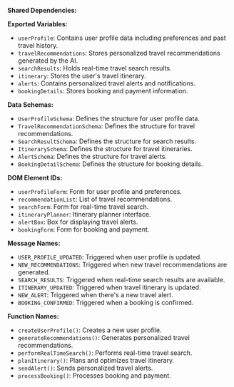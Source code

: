 **Shared Dependencies:**

**Exported Variables:**
- `userProfile`: Contains user profile data including preferences and past travel history.
- `travelRecommendations`: Stores personalized travel recommendations generated by the AI.
- `searchResults`: Holds real-time travel search results.
- `itinerary`: Stores the user's travel itinerary.
- `alerts`: Contains personalized travel alerts and notifications.
- `bookingDetails`: Stores booking and payment information.

**Data Schemas:**
- `UserProfileSchema`: Defines the structure for user profile data.
- `TravelRecommendationSchema`: Defines the structure for travel recommendations.
- `SearchResultSchema`: Defines the structure for search results.
- `ItinerarySchema`: Defines the structure for travel itineraries.
- `AlertSchema`: Defines the structure for travel alerts.
- `BookingDetailSchema`: Defines the structure for booking details.

**DOM Element IDs:**
- `userProfileForm`: Form for user profile and preferences.
- `recommendationList`: List of travel recommendations.
- `searchForm`: Form for real-time travel search.
- `itineraryPlanner`: Itinerary planner interface.
- `alertBox`: Box for displaying travel alerts.
- `bookingForm`: Form for booking and payment.

**Message Names:**
- `USER_PROFILE_UPDATED`: Triggered when user profile is updated.
- `NEW_RECOMMENDATIONS`: Triggered when new travel recommendations are generated.
- `SEARCH_RESULTS`: Triggered when real-time search results are available.
- `ITINERARY_UPDATED`: Triggered when travel itinerary is updated.
- `NEW_ALERT`: Triggered when there's a new travel alert.
- `BOOKING_CONFIRMED`: Triggered when a booking is confirmed.

**Function Names:**
- `createUserProfile()`: Creates a new user profile.
- `generateRecommendations()`: Generates personalized travel recommendations.
- `performRealTimeSearch()`: Performs real-time travel search.
- `planItinerary()`: Plans and optimizes travel itinerary.
- `sendAlert()`: Sends personalized travel alerts.
- `processBooking()`: Processes booking and payment.
